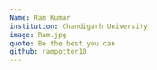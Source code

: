```yaml
---
Name: Ram Kumar
institution: Chandigarh University
image: Ram.jpg 
quote: Be the best you can
github: rampotter10
---
```

